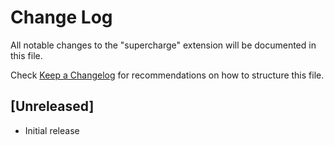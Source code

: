 # Change Log

All notable changes to the "supercharge" extension will be documented in this file.

Check [Keep a Changelog](http://keepachangelog.com/) for recommendations on how to structure this file.

## [Unreleased]

- Initial release